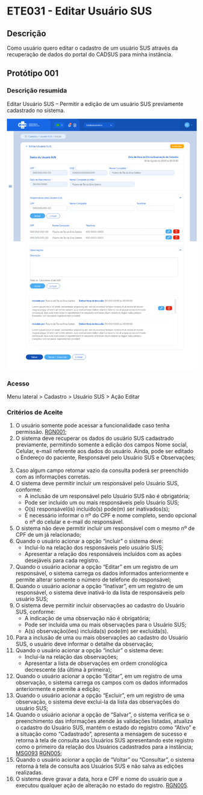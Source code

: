# ETE031 - Editar Usuário SUS

## Descrição 
Como usuário quero editar o cadastro de um usuário SUS através da recuperação de dados do portal do CADSUS para minha instância.

## Protótipo 001

### Descrição resumida 
Editar Usuário SUS – Permitir a edição de um usuário SUS previamente cadastrado no sistema. 

![alt text](../imagens/ete-031-prot-001.png) <!-- Não sei se já foi alterada -->

### Acesso 
Menu lateral > Cadastro > Usuário SUS > Ação Editar 

### Critérios de Aceite <!-- Falta ajustar numeração -->
1. O usuário somente pode acessar a funcionalidade caso tenha permissão. [RGN001](DocumentoDeRegrasv2.md#rgn001); 
2. O sistema deve recuperar os dados do usuário SUS cadastrado previamente, permitindo somente a edição dos campos Nome social, Celular, e-mail referente aos dados do usuário. Ainda, pode ser editado o Endereço do paciente, Responsável pelo Usuário SUS e Observações;     
3. Caso algum campo retornar vazio da consulta poderá ser preenchido com as informações corretas.
4. O sistema deve permitir incluir um responsável pelo Usuário SUS, conforme: 
      * A inclusão de um responsável pelo Usuário SUS não é obrigatória; 
      * Pode ser incluído um ou mais responsáveis pelo Usuário SUS; 
      * O(s) responsável(is) incluído(s) pode(m) ser inativados(s); 
      * É necessário informar o nº do CPF e nome completo, sendo opcional o nº do celular e e-mail do responsável.
5. O sistema não deve permitir incluir um responsável com o mesmo nº de CPF de um já relacionado;
6. Quando o usuário acionar a opção “incluir” o sistema deve: 
      * Incluí-lo na relação dos responsáveis pelo usuário SUS; 
      * Apresentar a relação dos responsáveis incluídos com as ações desejáveis para cada registro. 
7. Quando o usuário acionar a opção “Editar” em um registro de um responsável, o sistema carrega os dados informados anteriormente e permite alterar somente o número de telefone do responsável; 
8. Quando o usuário acionar a opção “Inativar”, em um registro de um responsável, o sistema deve inativá-lo da lista de responsáveis pelo usuário SUS; 
9. O sistema deve permitir incluir observações ao cadastro do Usuário SUS, conforme: 
    * A indicação de uma observação não é obrigatória; 
    * Pode ser incluída uma ou mais observações para o Usuário SUS; 
    * A(s) observação(ões) incluída(s) pode(m) ser excluída(s). 
10. Para a inclusão de uma ou mais observações ao cadastro do Usuário SUS, o usuário deve informar o detalhe da observação; 
11. Quando o usuário acionar a opção “incluir” o sistema deve: 
    * Incluí-la na relação das observações; 
    * Apresentar a lista de observações em ordem cronológica decrescente (da última à primeira);  
12. Quando o usuário acionar a opção “Editar”, em um registro de uma observação, o sistema carrega os campos com os dados informados anteriormente e permite a edição; 
13. Quando o usuário acionar a opção “Excluir”, em um registro de uma observação, o sistema deve exclui-la da lista das observações do usuário SUS; 
14. Quando o usuário acionar a opção de “Salvar”, o sistema verifica se o preenchimento das informações atende às validações listadas, atualiza o cadastro do Usuário SUS, mantém o estado do registro como “Ativo” e a situação como “Cadastrado”, apresenta a mensagem de sucesso e retorna à tela de consulta aos Usuários SUS apresentando este registro como o primeiro da relação dos Usuários cadastrados para a instância; [MSG093](DocumentoDeMensagensv2.md#msg093) [RGN005](DocumentoDeRegrasv2.md#rgn005);
15. Quando o usuário acionar a opção de “Voltar” ou “Consultar”, o sistema retorna à tela de consulta aos Usuários SUS e não salva as edições realizadas.  
16. O sistema deve gravar a data, hora e CPF e nome do usuário que a executou qualquer ação de alteração no estado do registro. [RGN005](DocumentoDeRegrasv2.md#rgn005). 
